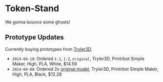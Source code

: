 # Token-Stand

We gonna bounce some ghosts!

## Prototype Updates

Currently buying prototypes from [Tryler3D](https://www.3dhubs.com/san-jose/hubs/tryler3d/3dprint).

* `2014-04-18`: Ordered `1-1`, `1-2`, `original`, Tryler3D, Printrbot Simple Maker, High, PLA, White, $14.59
* `2014-04-08`: Ordered 2x [original model](http://www.thingiverse.com/thing:343057), Tryler3D, Printrbot Simple Maker, High, PLA, Black, $12.28
